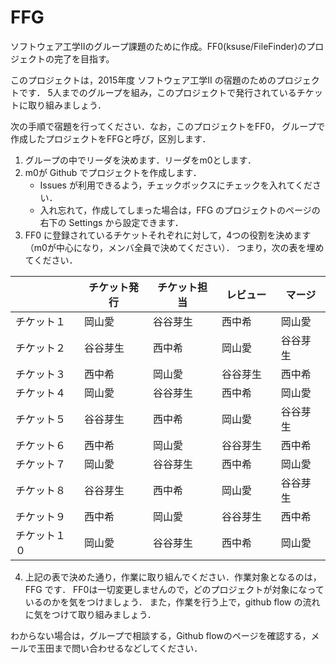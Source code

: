 # FFG
ソフトウェア工学Ⅱのグループ課題のために作成。FF0(ksuse/FileFinder)のプロジェクトの完了を目指す。


このプロジェクトは，2015年度 ソフトウェア工学II の宿題のためのプロジェクトです．
5人までのグループを組み，このプロジェクトで発行されているチケットに取り組みましょう．

次の手順で宿題を行ってください．なお，このプロジェクトをFF0，
グループで作成したプロジェクトをFFGと呼び，区別します．

1. グループの中でリーダを決めます．リーダをm0とします．
2. m0が Github でプロジェクトを作成します．
     * Issues が利用できるよう，チェックボックスにチェックを入れてください．
     * 入れ忘れて，作成してしまった場合は，FFG のプロジェクトのページの右下の Settings から設定できます．
3. FF0 に登録されているチケットそれぞれに対して，4つの役割を決めます（m0が中心になり，メンバ全員で決めてください）．
   つまり，次の表を埋めてください．

|            | チケット発行 | チケット担当  | レビュー　| マージ  |
|------------|------------|-------------|---------|--------|
| チケット１   |  岡山愛     | 谷谷芽生     | 西中希   | 岡山愛　 |
| チケット２   |  谷谷芽生   | 西中希       | 岡山愛   | 谷谷芽生 |
| チケット３   |  西中希     | 岡山愛       | 谷谷芽生 | 西中希  |
| チケット４   |  岡山愛     | 谷谷芽生     | 西中希   | 岡山愛　 |
| チケット５   |  谷谷芽生   | 西中希       | 岡山愛   | 谷谷芽生 |
| チケット６   |  西中希     | 岡山愛       | 谷谷芽生 | 西中希  |
| チケット７   |  岡山愛     | 谷谷芽生     | 西中希   | 岡山愛　 |
| チケット８   |  谷谷芽生   | 西中希       | 岡山愛   | 谷谷芽生 |
| チケット９   |  西中希     | 岡山愛       | 谷谷芽生 | 西中希  |
| チケット１０ |  岡山愛     | 谷谷芽生     | 西中希   | 岡山愛　 |


4. 上記の表で決めた通り，作業に取り組んでください．作業対象となるのは，FFG です．
   FF0は一切変更しませんので，どのプロジェクトが対象になっているのかを気をつけましょう．
   また，作業を行う上で，github flow の流れに気をつけて取り組みましょう．

わからない場合は，グループで相談する，Github flowのページを確認する，メールで玉田まで問い合わせるなどしてください．
